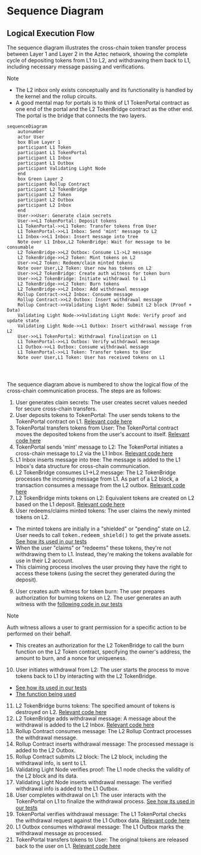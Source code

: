# Sequence Diagram

## Logical Execution Flow
The sequence diagram illustrates the cross-chain token transfer process between Layer 1 and Layer 2 in the Aztec network, showing the complete cycle of depositing tokens from L1 to L2, and withdrawing them back to L1, including necessary message passing and verifications. 
> [!NOTE]
> * The L2 inbox only exists conceptually and its functionality is handled by the kernel and the rollup circuits.
> * A good mental map for portals is to think of L1 TokenPortal contract as one end of the portal and the L2 TokenBridge contract as the other end. The portal is the bridge that connects the two layers.
``` mermaid
sequenceDiagram
    autonumber
    actor User
    box Blue Layer 1
    participant L1 Token
    participant L1 TokenPortal
    participant L1 Inbox
    participant L1 Outbox
    participant Validating Light Node
    end
    box Green Layer 2
    participant Rollup Contract
    participant L2 TokenBridge
    participant L2 Token
    participant L2 Outbox
    participant L2 Inbox
    end
    User->>User: Generate claim secrets
    User->>L1 TokenPortal: Deposit tokens
    L1 TokenPortal->>L1 Token: Transfer tokens from User
    L1 TokenPortal->>L1 Inbox: Send 'mint' message to L2
    L1 Inbox->>L1 Inbox: Insert message into tree
    Note over L1 Inbox,L2 TokenBridge: Wait for message to be consumable
    L2 TokenBridge->>L2 Outbox: Consume L1->L2 message
    L2 TokenBridge->>L2 Token: Mint tokens on L2
    User->>L2 Token: Redeem/claim minted tokens
    Note over User,L2 Token: User now has tokens on L2
    User->>L2 TokenBridge: Create auth witness for token burn
    User->>L2 TokenBridge: Initiate withdrawal to L1
    L2 TokenBridge->>L2 Token: Burn tokens
    L2 TokenBridge->>L2 Inbox: Add withdrawal message
    Rollup Contract->>L2 Inbox: Consume message
    Rollup Contract->>L2 Outbox: Insert withdrawal message
    Rollup Contract->>Validating Light Node: Submit L2 block (Proof + Data)
    Validating Light Node->>Validating Light Node: Verify proof and update state
    Validating Light Node->>L1 Outbox: Insert withdrawal message from L2
    User->>L1 TokenPortal: Withdrawal finalization on L1
    L1 TokenPortal->>L1 Outbox: Verify withdrawal message
    L1 Outbox->>L1 Outbox: Consume withdrawal message
    L1 TokenPortal->>L1 Token: Transfer tokens to User
    Note over User,L1 Token: User has received tokens on L1




```
The sequence diagram above is numbered to show the logical flow of the cross-chain communication process. The steps are as follows:
1. User generates claim secrets: The user creates secret values needed for secure cross-chain transfers.
2. User deposits tokens to TokenPortal: The user sends tokens to the TokenPortal contract on L1. [Relevant code here](https://github.com/0xbow-io/asp-aztec-bridge/blob/a8f5f4151ecbf323c7e13df0f5f6caae9399a0c7/packages/src/test/cross_chain_messaging.test.ts#L114)
3. TokenPortal transfers tokens from User: The TokenPortal contract moves the deposited tokens from the user's account to itself. [Relevant code here](https://github.com/0xbow-io/asp-aztec-bridge/blob/a8f5f4151ecbf323c7e13df0f5f6caae9399a0c7/l1-contracts/contracts/TokenPortal.sol#L81)
4. TokenPortal sends 'mint' message to L2: The TokenPortal initiates a cross-chain message to L2 via the L1 Inbox. [Relevant code here](https://github.com/0xbow-io/asp-aztec-bridge/blob/a8f5f4151ecbf323c7e13df0f5f6caae9399a0c7/l1-contracts/contracts/TokenPortal.sol#L76)
5. L1 Inbox inserts message into tree: The message is added to the L1 Inbox's data structure for cross-chain communication.
6. L2 TokenBridge consumes L1->L2 message: The L2 TokenBridge processes the incoming message from L1. As part of a L2 block, a transaction consumes a message from the L2 outbox. [Relevant code here](https://github.com/0xbow-io/asp-aztec-bridge/blob/a8f5f4151ecbf323c7e13df0f5f6caae9399a0c7/packages/aztec-contracts/token_bridge/src/main.nr#L58)
7. L2 TokenBridge mints tokens on L2: Equivalent tokens are created on L2 based on the L1 deposit. [Relevant code here](https://github.com/0xbow-io/asp-aztec-bridge/blob/a8f5f4151ecbf323c7e13df0f5f6caae9399a0c7/packages/aztec-contracts/token_bridge/src/main.nr#L68)
8. User redeems/claims minted tokens: The user claims the newly minted tokens on L2.
* The minted tokens are initially in a "shielded" or "pending" state on L2. User needs to call <kbd>token.redeem_shield()</kbd> to get the private assets. [See how its used in our tests](https://github.com/0xbow-io/asp-aztec-bridge/blob/a8f5f4151ecbf323c7e13df0f5f6caae9399a0c7/packages/src/test/cross_chain_messaging.test.ts#L130)
* When the user "claims" or "redeems" these tokens, they're not withdrawing them to L1. Instead, they're making the tokens available for use in their L2 account.
* This claiming process involves the user proving they have the right to access these tokens (using the secret they generated during the deposit).
9. User creates auth witness for token burn: The user prepares authorization for burning tokens on L2. The user generates an auth witness with the  [following code in our tests](https://github.com/0xbow-io/asp-aztec-bridge/blob/a8f5f4151ecbf323c7e13df0f5f6caae9399a0c7/packages/src/test/cross_chain_messaging.test.ts#L139)

> [!NOTE]
> Auth witness allows a user to grant permission for a specific action to be performed on their behalf.
* This creates an authorization for the L2 TokenBridge to call the burn function on the L2 Token contract, specifying the owner's address, the amount to burn, and a nonce for uniqueness.
10. User initiates withdrawal from L2: The user starts the process to move tokens back to L1 by interacting with the L2 TokenBridge. 
* [See how its used in our tests](https://github.com/0xbow-io/asp-aztec-bridge/blob/a8f5f4151ecbf323c7e13df0f5f6caae9399a0c7/packages/src/test/cross_chain_messaging.test.ts#L146)
* [The function being used](https://github.com/0xbow-io/asp-aztec-bridge/blob/a8f5f4151ecbf323c7e13df0f5f6caae9399a0c7/packages/aztec-contracts/token_bridge/src/main.nr#L104)
11. L2 TokenBridge burns tokens: The specified amount of tokens is destroyed on L2. [Relevant code here](https://github.com/0xbow-io/asp-aztec-bridge/blob/a8f5f4151ecbf323c7e13df0f5f6caae9399a0c7/packages/aztec-contracts/token_bridge/src/main.nr#L119)
12. L2 TokenBridge adds withdrawal message: A message about the withdrawal is added to the L2 Inbox. [Relevant code here](https://github.com/0xbow-io/asp-aztec-bridge/blob/a8f5f4151ecbf323c7e13df0f5f6caae9399a0c7/packages/aztec-contracts/token_bridge/src/main.nr#L113)
13. Rollup Contract consumes message: The L2 Rollup Contract processes the withdrawal message.
14. Rollup Contract inserts withdrawal message: The processed message is added to the L2 Outbox.
15. Rollup Contract submits L2 block: The L2 block, including the withdrawal info, is sent to L1.
16. Validating Light Node verifies proof: The L1 node checks the validity of the L2 block and its data.
17. Validating Light Node inserts withdrawal message: The verified withdrawal info is added to the L1 Outbox.
18. User completes withdrawal on L1: The user interacts with the TokenPortal on L1 to finalize the withdrawal process. [See how its used in our tests](https://github.com/0xbow-io/asp-aztec-bridge/blob/a8f5f4151ecbf323c7e13df0f5f6caae9399a0c7/packages/src/test/cross_chain_messaging.test.ts#L156)
19. TokenPortal verifies withdrawal message: The L1 TokenPortal checks the withdrawal request against the L1 Outbox data. [Relevant code here](https://github.com/0xbow-io/asp-aztec-bridge/blob/a8f5f4151ecbf323c7e13df0f5f6caae9399a0c7/l1-contracts/contracts/TokenPortal.sol#L117)
20. L1 Outbox consumes withdrawal message: The L1 Outbox marks the withdrawal message as processed.
21. TokenPortal transfers tokens to User: The original tokens are released back to the user on L1. [Relevant code here](https://github.com/0xbow-io/asp-aztec-bridge/blob/a8f5f4151ecbf323c7e13df0f5f6caae9399a0c7/l1-contracts/contracts/TokenPortal.sol#L119)